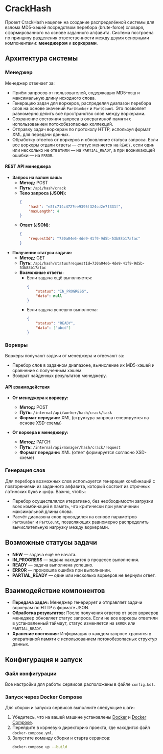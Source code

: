 # CrackHash

Проект CrackHash нацелен на создание распределённой системы для взлома MD5-хэшей посредством перебора (brute-force) словаря, сформированного на основе заданного алфавита. Система построена по принципу разделения ответственности между двумя основными компонентами: **менеджером** и **воркерами**.

## Архитектура системы

### Менеджер
Менеджер отвечает за:
- Приём запросов от пользователей, содержащих MD5-хэш и максимальную длину исходного слова.
- Генерацию задач для воркеров, распределяя диапазон перебора слов на основе значений `PartNumber` и `PartCount`. Это позволяет равномерно делить всё пространство слов между воркерами.
- Сохранение состояния запроса в оперативной памяти с использованием потокобезопасных коллекций.
- Отправку задач воркерам по протоколу HTTP, используя формат XML для передачи данных.
- Обработку ответов от воркеров и обновление статуса запроса. Если все воркеры отдали ответы — статус меняется на `READY`, если один или несколько не ответили — на `PARTIAL_READY`, а при возникающей ошибки — на `ERROR`.

#### REST API менеджера
- **Запрос на взлом хэша:**
    - **Метод:** POST
    - **Путь:** `/api/hash/crack`
    - **Тело запроса (JSON):**
      ```json
      {
          "hash": "e2fc714c4727ee9395f324cd2e7f331f",
          "maxLength": 4
      }
      ```
    - **Ответ (JSON):**
      ```json
      {
          "requestId": "730a04e6-4de9-41f9-9d5b-53b88b17afac"
      }
      ```
- **Получение статуса задачи:**
    - **Метод:** GET
    - **Путь:** `/api/hash/status?requestId=730a04e6-4de9-41f9-9d5b-53b88b17afac`
    - **Возможные ответы:**
        - Если задача ещё выполняется:
          ```json
          {
              "status": "IN_PROGRESS",
              "data": null
          }
          ```
        - Если задача успешно выполнена:
          ```json
          {
              "status": "READY",
              "data": ["abcd"]
          }
          ```

### Воркеры
Воркеры получают задачи от менеджера и отвечают за:
- Перебор слов в заданном диапазоне, вычисление их MD5-хэшей и сравнение с полученным хэшем.
- Возврат найденных результатов менеджеру.

#### API взаимодействия
- **От менеджера к воркеру:**
    - **Метод:** POST
    - **Путь:** `/internal/api/worker/hash/crack/task`
    - **Формат передачи:** XML (структура запроса генерируется на основе XSD-схемы)

- **От воркера к менеджеру:**
    - **Метод:** PATCH
    - **Путь:** `/internal/api/manager/hash/crack/request`
    - **Формат передачи:** XML (ответ формируется согласно XSD-схеме)

### Генерация слов
Для перебора возможных слов используется генерация комбинаций с повторениями из заданного алфавита, который состоит из строчных латинских букв и цифр. Важно, чтобы:
- Перебор осуществлялся итеративно, без необходимости загрузки всех комбинаций в память, что критически при увеличении максимальной длины слова.
- Расчёт диапазона слов проводился на основе параметров `PartNumber` и `PartCount`, позволяющих равномерно распределить вычислительную нагрузку между воркерами.

## Возможные статусы задачи
- **NEW** — задача ещё не начата.
- **IN_PROGRESS** — задача находится в процессе выполнения.
- **READY** — задача выполнена успешно.
- **ERROR** — произошла ошибка при выполнении.
- **PARTIAL_READY** — один или несколько воркеров не вернули ответ.

## Взаимодействие компонентов
- **Передача задач:** Менеджер генерирует и отправляет задачи воркерам по HTTP в формате JSON.
- **Обработка результатов:** После получения ответов от всех воркеров менеджер обновляет статус запроса. Если не все воркеры ответили в установленный таймаут, статус изменяется на `ERROR` или `PARTIAL_READY`.
- **Хранение состояния:** Информация о каждом запросе хранится в оперативной памяти с использованием потокобезопасных структур данных.

## Конфигурация и запуск

### Файл конфигурации
Все настройки для работы сервисов расположены в файле `config.kdl`.

### Запуск через Docker Compose
Для сборки и запуска сервисов выполните следующие шаги:
1. Убедитесь, что на вашей машине установлены [Docker](https://www.docker.com/) и [Docker Compose](https://docs.docker.com/compose/).
2. Перейдите в корневую директорию проекта, где находится файл `docker-compose.yml`.
3. Запустите команду сборки и старта сервисов:
   ```bash
   docker-compose up --build
